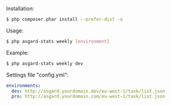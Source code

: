 
Installation:

```bash
$ php composer.phar install --prefer-dist -o
```


Usage:

```bash
$ php asgard-stats weekly [environment]
```

Example:

```bash
$ php asgard-stats weekly dev
```

Settings file "config.yml":

```yaml
environments:
  dev: http://asgard.yourdomain.dev/eu-west-1/task/list.json
  pro: http://asgard.yourdomain.com/eu-west-1/task/list.json
```